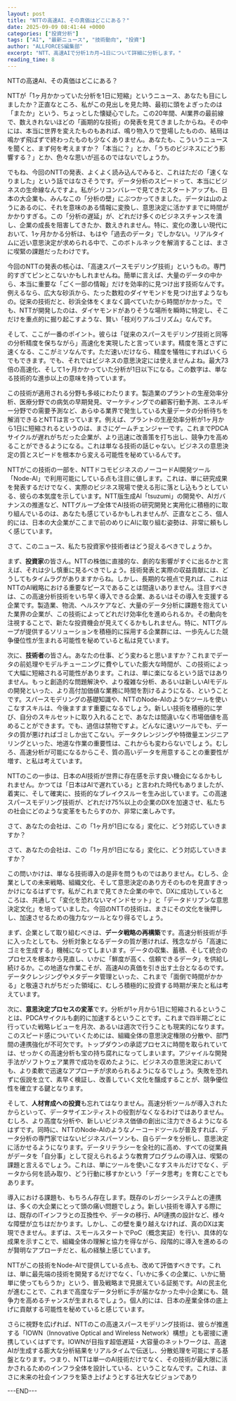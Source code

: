 ```yaml
---
layout: post
title: "NTTの高速AI、その真価はどこにある？"
date: 2025-09-09 08:41:44 +0000
categories: ["投資分析"]
tags: ["AI", "最新ニュース", "技術動向", "投資"]
author: "ALLFORCES編集部"
excerpt: "NTT、高速AIで分析1カ月→1日について詳細に分析します。"
reading_time: 8
---
```


NTTの高速AI、その真価はどこにある？

NTTが「1ヶ月かかっていた分析を1日に短縮」というニュース、あなたも目にしましたか？正直なところ、私がこの見出しを見た時、最初に頭をよぎったのは「またか」という、ちょっとした懐疑心でした。この20年間、AI業界の最前線で、数えきれないほどの「画期的な技術」の発表を見てきましたからね。その中には、本当に世界を変えたものもあれば、鳴り物入りで登場したものの、結局は鳴かず飛ばずで終わったものも少なくありません。あなたも、こういうニュースを聞くと、まず何を考えますか？「本当に？」とか、「うちのビジネスにどう影響する？」とか、色々な思いが巡るのではないでしょうか。

でもね、今回のNTTの発表、よくよく読み込んでみると、これはただの「速くなりました」という話ではなさそうです。データ分析のスピードって、本当にビジネスの生命線なんですよ。私がシリコンバレーで見てきたスタートアップも、日本の大企業も、みんなこの「分析の壁」にぶつかってきました。データは山のようにあるのに、それを意味のある情報に変換し、意思決定に活かすまでに時間がかかりすぎる。この「分析の遅延」が、どれだけ多くのビジネスチャンスを潰し、企業の成長を阻害してきたか、数えきれません。特に、変化の激しい現代において、1ヶ月かかる分析は、もはや「過去のデータ」でしかない。リアルタイムに近い意思決定が求められる中で、このボトルネックを解消することは、まさに喫緊の課題だったわけです。

今回のNTTの発表の核心は、「高速スパースモデリング技術」というもの。専門的すぎてピンとこないかもしれませんね。簡単に言えば、大量のデータの中から、本当に重要な「ごく一部の情報」だけを効率的に見つけ出す技術なんです。例えるなら、広大な砂浜から、たった数粒のダイヤモンドを見つけ出すようなもの。従来の技術だと、砂浜全体をくまなく調べていたから時間がかかった。でも、NTTが開発したのは、ダイヤモンドがありそうな場所を瞬時に特定し、そこだけを重点的に掘り起こすような、賢い「枝刈りアルゴリズム」なんです。

そして、ここが一番のポイント。彼らは「従来のスパースモデリング技術と同等の分析精度を保ちながら」高速化を実現したと言っています。精度を落とさずに速くなる、ここがミソなんです。ただ速いだけなら、精度を犠牲にすればいくらでもできます。でも、それではビジネスの意思決定には使えませんよね。最大73倍の高速化、そして1ヶ月かかっていた分析が1日以下になる。この数字は、単なる技術的な進歩以上の意味を持っています。

この技術が適用される分野も多岐にわたります。製造業のプラントの生産効率分析、医療分野での病気の早期発見、マーケティングでの顧客行動予測、エネルギー分野での需要予測など、あらゆる業界で発生している大量データの分析待ちを解消できるとNTTは言っています。例えば、プラントの生産効率分析が1ヶ月から1日に短縮されるというのは、まさにゲームチェンジャーです。これまでPDCAサイクルが遅れがちだった企業が、より迅速に改善策を打ち出し、競争力を高めることができるようになる。これは単なる技術の話じゃない。ビジネスの意思決定の質とスピードを根本から変える可能性を秘めているんです。

NTTがこの技術の一部を、NTTドコモビジネスのノーコードAI開発ツール「Node-AI」で利用可能にしている点も注目に値します。これは、単に研究成果を発表するだけでなく、実際のビジネス現場で使える形に落とし込もうとしている、彼らの本気度を示しています。NTT版生成AI「tsuzumi」の開発や、AIガバナンスの推進など、NTTグループ全体でAI技術の研究開発と実用化に積極的に取り組んでいるのは、あなたも感じているかもしれませんが、正直なところ、個人的には、日本の大企業がここまで前のめりにAIに取り組む姿勢は、非常に頼もしく感じています。

さて、このニュース、私たち投資家や技術者はどう捉えるべきでしょうか。

まず、**投資家**の皆さん。NTTの株価に直接的な、劇的な影響がすぐに出るかと言えば、それは少し慎重に見るべきでしょう。技術発表と実際の収益貢献には、どうしてもタイムラグがありますからね。しかし、長期的な視点で見れば、これはNTTのAI戦略における重要なピースであることは間違いありません。注目すべきは、この高速分析技術をいち早く導入できる企業、あるいはその導入を支援する企業です。製造業、物流、ヘルスケアなど、大量のデータ分析に課題を抱えていた業界の企業が、この技術によってどれだけ効率化を進められるか。その動向を注視することで、新たな投資機会が見えてくるかもしれません。特に、NTTグループが提供するソリューションを積極的に採用する企業群には、一歩先んじた競争優位性が生まれる可能性を秘めていると私は見ています。

次に、**技術者**の皆さん。あなたの仕事、どう変わると思いますか？これまでデータの前処理やモデルチューニングに費やしていた膨大な時間が、この技術によって大幅に短縮される可能性があります。これは、単に楽になるという話ではありません。もっと創造的な問題解決や、より複雑な分析、あるいは新しいAIモデルの開発といった、より高付加価値な業務に時間を割けるようになる、ということです。スパースモデリングの基礎知識や、NTTのNode-AIのようなツールを使いこなすスキルは、今後ますます重要になるでしょう。新しい技術を積極的に学び、自分のスキルセットに取り入れることで、あなたは間違いなく市場価値を高めることができます。でも、過信は禁物ですよ。どんなに速いツールでも、データの質が悪ければゴミしか出てこない。データクレンジングや特徴量エンジニアリングといった、地道な作業の重要性は、これからも変わらないでしょう。むしろ、高速分析が可能になるからこそ、質の高いデータを用意することの重要性が増す、と私は考えています。

NTTのこの一歩は、日本のAI技術が世界に存在感を示す良い機会になるかもしれません。かつては「日本はAIで遅れている」と言われた時代もありましたが、着実に、そして確実に、技術的なブレイクスルーを生み出しています。この高速スパースモデリング技術が、どれだけ75%以上の企業のDXを加速させ、私たちの社会にどのような変革をもたらすのか、非常に楽しみです。

さて、あなたの会社は、この「1ヶ月が1日になる」変化に、どう対応していきますか？

さて、あなたの会社は、この「1ヶ月が1日になる」変化に、どう対応していきますか？

この問いかけは、単なる技術導入の是非を問うものではありません。むしろ、企業としての未来戦略、組織文化、そして意思決定のあり方そのものを見直すきっかけになるはずです。私がこれまで見てきた企業の中で、DXに成功しているところは、共通して「変化を恐れないマインドセット」と「データドリブンな意思決定文化」を培っていました。今回のNTTの技術は、まさにその文化を後押しし、加速させるための強力なツールとなり得るでしょう。

まず、企業として取り組むべきは、**データ戦略の再構築**です。高速分析技術が手に入ったとしても、分析対象となるデータの質が悪ければ、残念ながら「高速にゴミを生成する」機械になってしまいます。データの収集、蓄積、そして統合のプロセスを根本から見直し、いかに「鮮度が高く、信頼できるデータ」を供給し続けるか。この地道な作業こそが、高速AIの真価を引き出す土台となるのです。データクレンジングやメタデータ管理といった、これまで「面倒で時間がかかる」と敬遠されがちだった領域に、むしろ積極的に投資する時期が来たと私は考えています。

次に、**意思決定プロセスの変革**です。分析が1ヶ月から1日に短縮されるということは、PDCAサイクルも劇的に加速するということです。これまで四半期ごとに行っていた戦略レビューを月次、あるいは週次で行うことも現実的になります。このスピード感についていくためには、組織全体の意思決定権限の分散や、部門間の連携強化が不可欠です。トップダウンの承認プロセスに時間を取られていては、せっかくの高速分析も宝の持ち腐れになってしまいます。アジャイルな開発手法がソフトウェア業界で成功を収めたように、ビジネスの意思決定においても、より柔軟で迅速なアプローチが求められるようになるでしょう。失敗を恐れずに仮説を立て、素早く検証し、改善していく文化を醸成することが、競争優位性を確立する鍵となります。

そして、**人材育成への投資**も忘れてはなりません。高速分析ツールが導入されたからといって、データサイエンティストの役割がなくなるわけではありません。むしろ、より高度な分析や、新しいビジネス価値の創出に注力できるようになるはずです。同時に、NTTのNode-AIのようなノーコードツールが普及すれば、データ分析の専門家ではないビジネスパーソンも、自らデータを分析し、意思決定に活かせるようになります。データリテラシーを全社的に高め、すべての従業員がデータを「自分事」として捉えられるような教育プログラムの導入は、喫緊の課題と言えるでしょう。これは、単にツールを使いこなすスキルだけでなく、データから何を読み取り、どう行動に移すかという「データ思考」を育むことでもあります。

導入における課題も、もちろん存在します。既存のレガシーシステムとの連携は、多くの大企業にとって頭の痛い問題でしょう。新しい技術を導入する際には、既存のITインフラとの互換性や、データの移行、API連携の設計など、様々な障壁が立ちはだかります。しかし、この壁を乗り越えなければ、真のDXは実現できません。まずは、スモールスタートでPoC（概念実証）を行い、具体的な成果を示すことで、組織全体の理解と協力を得ながら、段階的に導入を進めるのが賢明なアプローチだと、私の経験上感じています。

NTTがこの技術をNode-AIで提供している点も、改めて評価すべきです。これは、単に最先端の技術を開発するだけでなく、「いかに多くの企業に、いかに簡単に使ってもらうか」という、普及戦略まで見据えている証拠です。AIの民主化が進むことで、これまで高度なデータ分析に手が届かなかった中小企業にも、競争力を高めるチャンスが生まれるでしょう。個人的には、日本の産業全体の底上げに貢献する可能性を秘めていると感じています。

さらに視野を広げれば、NTTのこの高速スパースモデリング技術は、彼らが推進する「IOWN（Innovative Optical and Wireless Network）構想」とも密接に連携していくはずです。IOWNが目指す超低遅延・大容量のネットワークは、高速AIが生成する膨大な分析結果をリアルタイムで伝送し、分散処理を可能にする基盤となります。つまり、NTTは単一のAI技術だけでなく、その技術が最大限に活かされるためのインフラ全体を設計している、ということなんです。これは、まさに未来の社会インフラを築き上げようとする壮大なビジョンであり

---END---